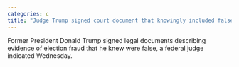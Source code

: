 ```yaml
---
categories: c
title: "Judge Trump signed court document that knowingly included false voter fraud stats"
---
```

Former President Donald Trump signed legal documents describing evidence of election fraud that he knew were false, a federal judge indicated Wednesday.